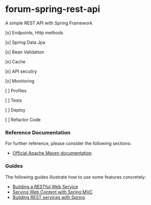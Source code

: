 # forum-spring-rest-api
A simple REST API with Spring Framework

[x] Endpoints, Http methods

[x] Spring Data Jpa

[x] Bean Validation

[x] Cache

[x] API secutiry

[x] Monitoring

[ ] Profiles

[ ] Tests

[ ] Deploy

[ ] Refactor Code

### Reference Documentation
For further reference, please consider the following sections:

* [Official Apache Maven documentation](https://maven.apache.org/guides/index.html)

### Guides
The following guides illustrate how to use some features concretely:

* [Building a RESTful Web Service](https://spring.io/guides/gs/rest-service/)
* [Serving Web Content with Spring MVC](https://spring.io/guides/gs/serving-web-content/)
* [Building REST services with Spring](https://spring.io/guides/tutorials/bookmarks/)

